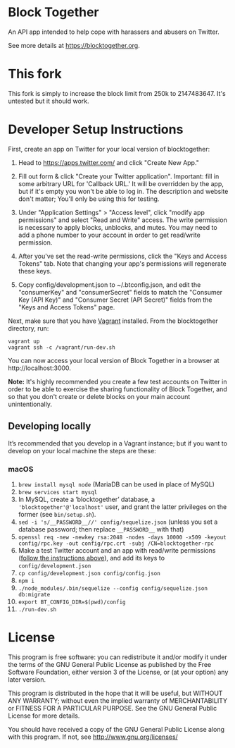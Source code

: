 # Block Together

An API app intended to help cope with harassers and abusers on Twitter.

See more details at https://blocktogether.org.

# This fork
This fork is simply to increase the block limit from 250k to 2147483647. 
It's untested but it should work.

# Developer Setup Instructions

First, create an app on Twitter for your local version of blocktogether:

  1. Head to https://apps.twitter.com/ and click "Create New App."

  2. Fill out form & click "Create your Twitter application".
     Important: fill in some arbitrary URL for 'Callback URL.' It will be overridden
     by the app, but if it's empty you won't be able to log in.
     The description and website don't matter; You'll only be using this for testing.

  3. Under "Application Settings" > "Access level", click "modify app permissions"
     and select "Read and Write" access. The write permission is necessary to apply
     blocks, unblocks, and mutes. You may need to add a phone number to your
     account in order to get read/write permission.

  4. After you've set the read-write permissions, click the "Keys and Access Tokens"
     tab. Note that changing your app's permissions will regenerate these keys.

  5. Copy config/development.json to ~/.btconfig.json, and edit the
     "consumerKey" and "consumerSecret" fields to match the "Consumer Key (API
     Key)" and "Consumer Secret (API Secret)" fields from the "Keys and Access
     Tokens" page.

Next, make sure that you have [Vagrant](https://www.vagrantup.com/) installed.
From the blocktogether directory, run:

    vagrant up
    vagrant ssh -c /vagrant/run-dev.sh

You can now access your local version of Block Together in a browser
at http://localhost:3000.

**Note:** It's highly recommended you create a few test accounts
on Twitter in order to be able to exercise the sharing functionality of Block
Together, and so that you don't create or delete blocks on your main account
unintentionally.

## Developing locally

It’s recommended that you develop in a Vagrant instance; but if you
want to develop on your local machine the steps are these:

### macOS

1. `brew install mysql node` (MariaDB can be used in place of MySQL)
2. `brew services start mysql`
3. In MySQL, create a ’blocktogether’ database, a
   `'blocktogether'@'localhost'` user, and grant the latter privileges
   on the former (see `bin/setup.sh`).
4. `sed -i 's/__PASSWORD__//' config/sequelize.json` (unless you set a
   database password; then replace `__PASSWORD__` with that)
5. `openssl req -new -newkey rsa:2048 -nodes -days 10000 -x509 -keyout config/rpc.key -out config/rpc.crt -subj /CN=blocktogether-rpc`
6. Make a test Twitter account and an app with read/write permissions
   ([follow the instructions above](#developer-setup-instructions)),
   and add its keys to `config/development.json`
7. `cp config/development.json config/config.json`
8. `npm i`
9. `./node_modules/.bin/sequelize --config config/sequelize.json db:migrate`
10. `export BT_CONFIG_DIR=$(pwd)/config`
11. `./run-dev.sh`

# License

This program is free software: you can redistribute it and/or modify
it under the terms of the GNU General Public License as published by
the Free Software Foundation, either version 3 of the License, or
(at your option) any later version.

This program is distributed in the hope that it will be useful,
but WITHOUT ANY WARRANTY; without even the implied warranty of
MERCHANTABILITY or FITNESS FOR A PARTICULAR PURPOSE.  See the
GNU General Public License for more details.

You should have received a copy of the GNU General Public License
along with this program.  If not, see <http://www.gnu.org/licenses/>
